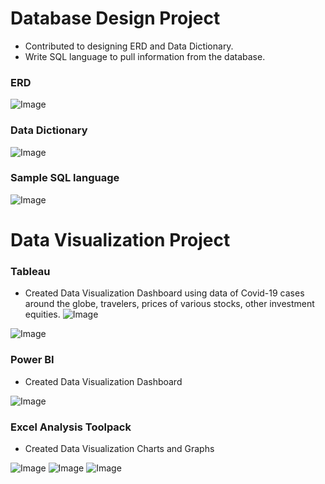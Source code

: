 

# Database Design Project
- Contributed to designing ERD and Data Dictionary.
- Write SQL language to pull information from the database.

### ERD
![Image](/database1.png)
### Data Dictionary
![Image](/database2.png)
### Sample SQL language 
![Image](/database3.png)

# Data Visualization Project

### Tableau
- Created Data Visualization Dashboard using data of Covid-19 cases around the globe, travelers, prices of various stocks, other investment equities.
![Image](/a.png)

![Image](/ab.png)

### Power BI
- Created Data Visualization Dashboard

![Image](/powerbi.png)

### Excel Analysis Toolpack
- Created Data Visualization Charts and Graphs

![Image](/figure2.5.png)
![Image](/figure2.6.png)
![Image](/figure2.7.png)


